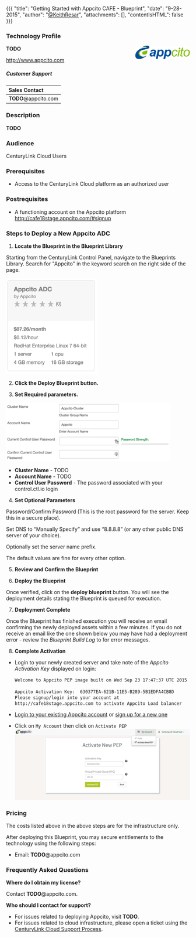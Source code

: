 {{{
  "title": "Getting Started with Appcito CAFE - Blueprint",
  "date": "9-28-2015",
  "author": "<a href='https://twitter.com/KeithResar'>@KeithResar</a>",
  "attachments": [],
  "contentIsHTML": false
}}}



### Technology Profile

<img src="../../images/appcito/appcito_logo.png" style="border:0;float:right;max-width: 150px;">

**TODO**

http://www.appcito.com


##### Customer Support

|Sales Contact   	|
|:-	|
|**TODO**@appcito.com   	|


### Description

**TODO**


### Audience

CenturyLink Cloud Users


### Prerequisites

* Access to the CenturyLink Cloud platform as an authorized user


### Postrequisites

* A functioning account on the Appcito platform http://cafe18stage.appcito.com/#signup


### Steps to Deploy a New Appcito ADC

1. **Locate the Blueprint in the Blueprint Library**

 Starting from the CenturyLink Control Panel, navigate to the Blueprints Library. Search for "Appcito" in the keyword search on the right side of the page.

  <img src="../../images/appcito/cluster_blueprint_tiles.png" style="border:0;max-width:250px;">

2. **Click the Deploy Blueprint button.**

3. **Set Required parameters.**

  <img src="../../images/appcito/deploy_parameters.png" style="max-width:450px;">

  * **Cluster Name** - TODO
  * **Account Name** - TODO
  * **Control User Password** - The password associated with your control.ctl.io login

4. **Set Optional Parameters**

  Password/Confirm Password (This is the root password for the server. Keep this in a secure place).  

  Set DNS to “Manually Specify” and use “8.8.8.8” (or any other public DNS server of your choice).

  Optionally set the server name prefix.

  The default values are fine for every other option.

5. **Review and Confirm the Blueprint**

6. **Deploy the Blueprint**

  Once verified, click on the **deploy blueprint** button. You will see the deployment details stating the Blueprint is queued for execution.

7. **Deployment Complete**

  Once the Blueprint has finished execution you will receive an email confirming the newly deployed assets within a few minutes.  If you do not receive an email like the one shown below you may have had a deployment error - review the *Blueprint Build Log* to for error messages.

8. **Complete Activation**

 * Login to your newly created server and take note of the *Appcito Activation Key* displayed on login:

   ```
   Welcome to Appcito PEP image built on Wed Sep 23 17:47:37 UTC 2015

   Appcito Activation Key:  630377EA-621B-11E5-B289-5B1EDFA4CB8D
   Please signup/login into your account at http://cafe18stage.appcito.com to activate Appcito Load balancer
   ```
 * [Login to your existing Appcito account](http://cafe18stage.appcito.com/) or [sign up for a new one](http://cafe18stage.appcito.com/#signup)
 * Click on `My Account` then click on `Activate PEP`
   ![Activate Pep](../../images/appcito/activate_pep.png)


### Pricing

The costs listed above in the above steps are for the infrastructure only.

After deploying this Blueprint, you may secure entitlements to the technology using the following steps:

 * Email: **TODO**@appcito.com

### Frequently Asked Questions

**Where do I obtain my license?**

Contact **TODO**@appcito.com.

**Who should I contact for support?**

* For issues related to deploying Appcito, visit **TODO**.
* For issues related to cloud infrastructure, please open a ticket using the [CenturyLink Cloud Support Process](../../Support/how-do-i-report-a-support-issue.md).
